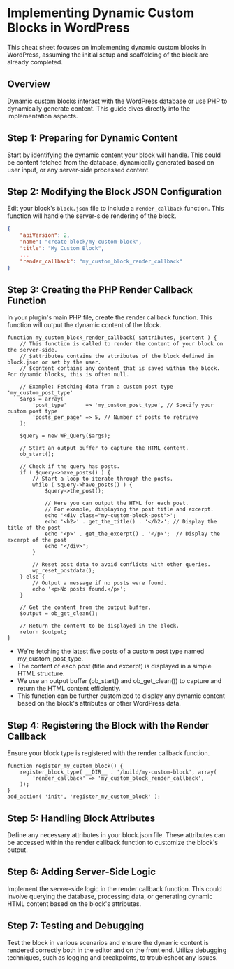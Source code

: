 # Implementing Dynamic Custom Blocks in WordPress

This cheat sheet focuses on implementing dynamic custom blocks in WordPress, assuming the initial setup and scaffolding of the block are already completed.

## Overview

Dynamic custom blocks interact with the WordPress database or use PHP to dynamically generate content. This guide dives directly into the implementation aspects.

## Step 1: Preparing for Dynamic Content

Start by identifying the dynamic content your block will handle. This could be content fetched from the database, dynamically generated based on user input, or any server-side processed content.

## Step 2: Modifying the Block JSON Configuration

Edit your block's `block.json` file to include a `render_callback` function. This function will handle the server-side rendering of the block.

```json
{
    "apiVersion": 2,
    "name": "create-block/my-custom-block",
    "title": "My Custom Block",
    ...
    "render_callback": "my_custom_block_render_callback"
}
```
## Step 3: Creating the PHP Render Callback Function
In your plugin's main PHP file, create the render callback function. This function will output the dynamic content of the block.
```
function my_custom_block_render_callback( $attributes, $content ) {
    // This function is called to render the content of your block on the server-side.
    // $attributes contains the attributes of the block defined in block.json or set by the user.
    // $content contains any content that is saved within the block. For dynamic blocks, this is often null.

    // Example: Fetching data from a custom post type 'my_custom_post_type'
    $args = array(
        'post_type'      => 'my_custom_post_type', // Specify your custom post type
        'posts_per_page' => 5, // Number of posts to retrieve
    );

    $query = new WP_Query($args);

    // Start an output buffer to capture the HTML content.
    ob_start();

    // Check if the query has posts.
    if ( $query->have_posts() ) {
        // Start a loop to iterate through the posts.
        while ( $query->have_posts() ) {
            $query->the_post();

            // Here you can output the HTML for each post.
            // For example, displaying the post title and excerpt.
            echo '<div class="my-custom-block-post">';
            echo '<h2>' . get_the_title() . '</h2>'; // Display the title of the post
            echo '<p>' . get_the_excerpt() . '</p>';  // Display the excerpt of the post
            echo '</div>';
        }

        // Reset post data to avoid conflicts with other queries.
        wp_reset_postdata();
    } else {
        // Output a message if no posts were found.
        echo '<p>No posts found.</p>';
    }

    // Get the content from the output buffer.
    $output = ob_get_clean();

    // Return the content to be displayed in the block.
    return $output;
}
```
- We're fetching the latest five posts of a custom post type named my_custom_post_type.
- The content of each post (title and excerpt) is displayed in a simple HTML structure.
- We use an output buffer (ob_start() and ob_get_clean()) to capture and return the HTML content efficiently.
- This function can be further customized to display any dynamic content based on the block's attributes or other WordPress data.

## Step 4: Registering the Block with the Render Callback
Ensure your block type is registered with the render callback function.
```
function register_my_custom_block() {
    register_block_type( __DIR__ . '/build/my-custom-block', array(
        'render_callback' => 'my_custom_block_render_callback',
    ));
}
add_action( 'init', 'register_my_custom_block' );
```
## Step 5: Handling Block Attributes
Define any necessary attributes in your block.json file. These attributes can be accessed within the render callback function to customize the block's output.

## Step 6: Adding Server-Side Logic
Implement the server-side logic in the render callback function. This could involve querying the database, processing data, or generating dynamic HTML content based on the block's attributes.

## Step 7: Testing and Debugging
Test the block in various scenarios and ensure the dynamic content is rendered correctly both in the editor and on the front end.
Utilize debugging techniques, such as logging and breakpoints, to troubleshoot any issues.
